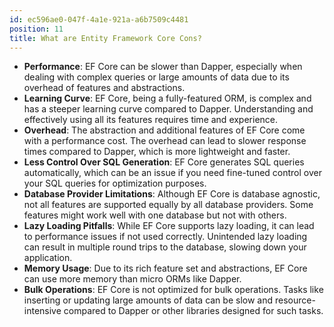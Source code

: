 ```yaml
---
id: ec596ae0-047f-4a1e-921a-a6b7509c4481
position: 11
title: What are Entity Framework Core Cons?
---
```


- **Performance**: EF Core can be slower than Dapper, especially when dealing with complex queries or large amounts of data due to its overhead of features and abstractions.
- **Learning Curve**: EF Core, being a fully-featured ORM, is complex and has a steeper learning curve compared to Dapper. Understanding and effectively using all its features requires time and experience.
- **Overhead**: The abstraction and additional features of EF Core come with a performance cost. The overhead can lead to slower response times compared to Dapper, which is more lightweight and faster.
- **Less Control Over SQL Generation**: EF Core generates SQL queries automatically, which can be an issue if you need fine-tuned control over your SQL queries for optimization purposes. 
- **Database Provider Limitations**: Although EF Core is database agnostic, not all features are supported equally by all database providers. Some features might work well with one database but not with others.
- **Lazy Loading Pitfalls**: While EF Core supports lazy loading, it can lead to performance issues if not used correctly. Unintended lazy loading can result in multiple round trips to the database, slowing down your application.
- **Memory Usage**: Due to its rich feature set and abstractions, EF Core can use more memory than micro ORMs like Dapper.
- **Bulk Operations**: EF Core is not optimized for bulk operations. Tasks like inserting or updating large amounts of data can be slow and resource-intensive compared to Dapper or other libraries designed for such tasks.